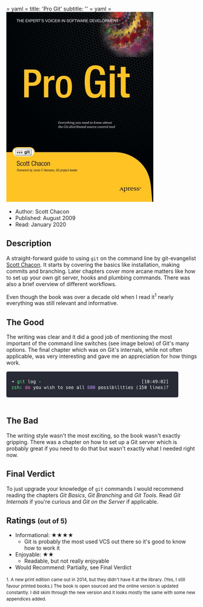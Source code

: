 = yaml =
title: 'Pro Git'
subtitle: ''
= yaml =
![Cover](/media/progit.jpeg)
* Author: Scott Chacon
* Published: August 2009
* Read: January 2020


## Description
A straight-forward guide to using `git` on the command line by git-evangelist [Scott Chacon](http://scottchacon.com/).
It starts by covering the basics like installation, making commits and branching. Later chapters
cover more arcane matters like how to set up your own git server, hooks and plumbing commands.
There was also a brief overview of different workflows.

Even though the book was over a decade old when I read it<sup>1</sup> nearly everything was still
relevant and informative.

## The Good
The writing was clear and it did a good job of mentioning the most important of the 
command line switches (see image below) of Git's many options. The final chapter
which was on Git's internals, while not often applicable, was very interesting and
gave me an appreciation for how things work.

<img src="/media/gitlog.png" title="Heck No!" alt="git log - 600 options" style="max-width:90%;"/>
<br>
<br>

## The Bad
The writing style wasn't the most exciting, so the book wasn't exactly gripping.
There was a chapter on how to set up a Git server which is probably great if
you need to do that but wasn't exactly what I needed right now.

## Final Verdict
To just upgrade your knowledge of `git` commands I would recommend reading the chapters
_Git Basics_, _Git Branching_ and _Git Tools_. Read _Git Internals_ if you're curious and 
_Git on the Server_ if applicable.


## Ratings <small>(out of 5)</small>
* Informational: ★★★★
  * Git is probably the most used VCS out there so it's good to know how to work it
* Enjoyable: ★★
  * Readable, but not really enjoyable
* Would Recommend: Partially, see Final Verdict

<small>1. A new print edition came out in 2014, but they didn't have it at the library.
(Yes, I still favour printed books.) The book is open sourced and the online version is updated constantly.
I did skim through the new version and it looks mostly the same with some new appendices added.
</small>